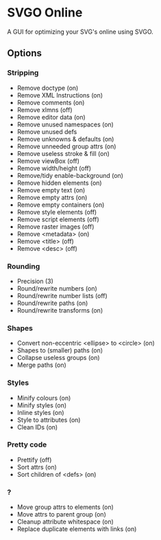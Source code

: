 # SVGO Online

A GUI for optimizing your SVG's online using SVGO.

## Options

### Stripping

- Remove doctype (on)
- Remove XML Instructions (on)
- Remove comments (on)
- Remove xlmns (off)
- Remove editor data (on)
- Remove unused namespaces (on)
- Remove unused defs
- Remove unknowns & defaults (on)
- Remove unneeded group attrs (on)
- Remove useless stroke & fill (on)
- Remove viewBox (off)
- Remove width/height (off)
- Remove/tidy enable-background (on)
- Remove hidden elements (on)
- Remove empty text (on)
- Remove empty attrs (on)
- Remove empty containers (on)
- Remove style elements (off)
- Remove script elements (off)
- Remove raster images (off)
- Remove \<metadata\> (on)
- Remove \<title\> (off)
- Remove \<desc\> (off)

### Rounding

- Precision (3)
- Round/rewrite numbers (on)
- Round/rewrite number lists (off)
- Round/rewrite paths (on)
- Round/rewrite transforms (on)

### Shapes

- Convert non-eccentric \<ellipse\> to \<circle\> (on)
- Shapes to (smaller) paths (on)
- Collapse useless groups (on)
- Merge paths (on)

### Styles

- Minify colours (on)
- Minify styles (on)
- Inline styles (on)
- Style to attributes (on)
- Clean IDs (on)

### Pretty code

- Prettify (off)
- Sort attrs (on)
- Sort children of \<defs\> (on)

### ?

- Move group attrs to elements (on)
- Move attrs to parent group (on)
- Cleanup attribute whitespace (on)
- Replace duplicate elements with links (on)

